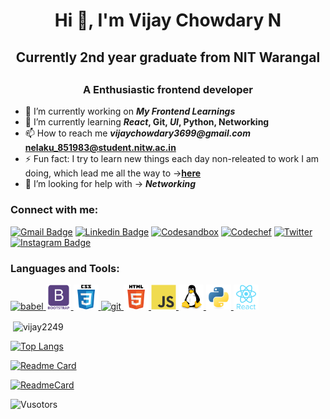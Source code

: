 <!-- introduction -->
<h1 align="center">Hi 👋, I'm Vijay Chowdary N</h1>
<h2 align="center"> Currently 2nd year graduate from NIT Warangal<h2>
<h3 align="center">A Enthusiastic frontend developer</h3>

- 🔭 I’m currently working on **___My Frontend Learnings___**
- 🌱 I’m currently learning **___React___, Git, ___UI___, Python, Networking**
- 📫 How to reach me **___vijaychowdary3699@gmail.com___ <br> nelaku_851983@student.nitw.ac.in**
- ⚡ Fun fact: I try to learn new things each day non-releated to work I am doing, which lead me all the way to ->**[here](https://github.com/DUMMY-the-BOT)**
- 🤔 I’m looking for help with -> ___Networking___

<!-- connections -->
<h3 align="left">Connect with me:</h3>

[![Gmail Badge](https://img.shields.io/badge/-vijaychowdary3699@gmail.com-c14438?style=flat-square&logo=Gmail&logoColor=white&link=mailto:vijaychowdary3699@gmail.com)](mailto:vijaychowdary3699@gmail.com)
[![Linkedin Badge](https://img.shields.io/badge/-Vijay_Chowdary-blue?style=flat-square&logo=Linkedin&logoColor=white&link=https://www.linkedin.com/in/nelakurthi-vijay-chowdary/)](https://www.linkedin.com/in/vijay-chowdary-nelakurthi/)
[![Codesandbox](https://img.shields.io/badge/-vijay2249-orange?style=flat-square&logo=Codesandbox&logoColor=white&link=https://codesandbox.io/u/vijay2249)](https://codesandbox.io/u/vijay2249)
[![Codechef](https://img.shields.io/badge/-vijay2407-inactive?style=flat-square&logo=Codechef&logoColor=white&link=https://codechef.com/users/vijay_2407)](https://codechef.com/users/vijay_2407)
[![Twitter](https://img.shields.io/badge/-VijayCh0710-informational?style=flat-square&logo=Twitter&logoColor=white&link=https://twitter.com/VijayCh0710)](https://twitter.com/VijayCh0710)
[![Instagram Badge](https://img.shields.io/badge/-vcn__styles-purple?style=flat-square&logo=instagram&logoColor=white&link=https://instagram.com/vcn_styles/)](https://instagram.com/vcn_styles)

<!-- languges and tools learned -->
<h3 align="left">Languages and Tools:</h3>
<p align="left">
  <a href="https://babeljs.io/" target="_blank">
    <img src="https://www.vectorlogo.zone/logos/babeljs/babeljs-icon.svg" alt="babel" width="40" height="40"/>
  </a>
  <a href="https://getbootstrap.com" target="_blank">
    <img src="https://raw.githubusercontent.com/devicons/devicon/master/icons/bootstrap/bootstrap-plain-wordmark.svg" alt="bootstrap" width="40" height="40"/>
  </a>
  <a href="https://www.w3schools.com/css/" target="_blank">
    <img src="https://raw.githubusercontent.com/devicons/devicon/master/icons/css3/css3-original-wordmark.svg" alt="css3" width="40" height="40"/>
  </a>
  <a href="https://git-scm.com/" target="_blank">
    <img src="https://www.vectorlogo.zone/logos/github/github-icon.svg" alt="git" width="40" height="40"/>
  </a>
  <a href="https://www.w3.org/html/" target="_blank">
    <img src="https://raw.githubusercontent.com/devicons/devicon/master/icons/html5/html5-original-wordmark.svg" alt="html5" width="40" height="40"/>
  </a>
  <a href="https://developer.mozilla.org/en-US/docs/Web/JavaScript" target="_blank">
    <img src="https://raw.githubusercontent.com/devicons/devicon/master/icons/javascript/javascript-original.svg" alt="javascript" width="40" height="40"/>
  </a>
  <a href="https://www.linux.org/" target="_blank">
    <img src="https://raw.githubusercontent.com/devicons/devicon/master/icons/linux/linux-original.svg" alt="linux" width="40" height="40"/>
  </a>
  <a href="https://www.python.org" target="_blank">
    <img src="https://raw.githubusercontent.com/devicons/devicon/master/icons/python/python-original.svg" alt="python" width="40" height="40"/>
  </a>
  <a href="https://reactjs.org/" target="_blank">
    <img src="https://raw.githubusercontent.com/devicons/devicon/master/icons/react/react-original-wordmark.svg" alt="react" width="40" height="40"/>
  </a>
</p>

<p>&nbsp;<img align="center" src="https://github-readme-stats.vercel.app/api?username=vijay2249&show_icons=true&locale=en&theme=dark" alt="vijay2249" /></p>

[![Top Langs](https://github-readme-stats.vercel.app/api/top-langs/?username=vijay2249&theme=dark&layout=compact&title_color=00ff4c&text_color=0059ff)](https://github.com/anuraghazra/github-readme-stats)

<!-- pinned repos -->
[![Readme Card](https://github-readme-stats.vercel.app/api/pin/?username=vijay2249&repo=SmartBrainFrontend)](https://github.com/vijay2249/SmartBrainFrontend)

[![ReadmeCard](https://github-readme-status.vercel.app/api/pin/?username=vijay2249&repo=3dflipcard)](https://github.com/vijay2249/3dflipcard)
  
![Vusotors](https://komarev.com/ghpvc/?username=vijay2249&color=orange&style=plastic&label=VISITORS)
